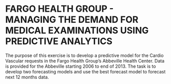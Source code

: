 # FARGO HEALTH GROUP - MANAGING THE DEMAND FOR MEDICAL EXAMINATIONS USING PREDICTIVE ANALYTICS

The purpose of this exercise is to develop a predictive model for the Cardio Vascular requests in the Fargo Health Group’s Abbeville Health Center. 
Data is provided for the Abbeville starting 2006 to end of 2013. The task is to develop two forecasting models and use the best forecast model to forecast next 12 months data.
